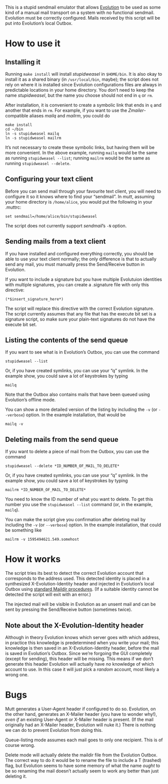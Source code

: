 This is a stupid sendmail emulator that allows [Evolution](https://wiki.gnome.org/Apps/Evolution)
to be used as some kind of a manual mail transport on a system with no functional sendmail.
Evolution must be correctly configured.
Mails received by this script will be put into Evolution’s local Outbox.

How to use it
=============

Installing it
-------

Running `make install` will install _stupidweasel_ in `$HOME/bin`.
It is also okay to install it as a shared binary (in `/usr/local/bin`, maybe);
the script does not rely on where it is installed since Evolution configurations files
are always in predictable locations in your home directory.
You don’t need to keep the name _stupidweasel_,
but the name you choose should not end in `q` or `rm`.

After installation, it is convenient to create a symbolic link that ends in `q`
and another that ends in `rm`.
For example, if you want to use the _Zmailer_-compatible aliases _mailq_ and _mailrm_,
you could do

    make install
    cd ~/bin
    ln -s stupidweasel mailq
    ln -s stupidweasel mailrm

It’s not necessary to create these symbolic links, but having them will be more convenient.
In the above example, running `mailq` would be the same as running `stupidweasel --list`;
running `mailrm` would be the same as running `stupidweasel --delete`.


Configuring your text client
----------------------------

Before you can send mail through your favourite text client,
you will need to configure it so it knows where to find your “sendmail”.
In _mutt_, assuming your home directory is `/home/alice`, you would put the following in your .muttrc:

    set sendmail=/home/alice/bin/stupidweasel

The script does not currently support _sendmail_’s `-N` option.


Sending mails from a text client
-------

If you have installed and configured everything correctly, you should be able to use your text client normally;
the only difference is that to actually send any mail,
you must manually press the Send/Receive button in Evolution.

If you want to include a signature but you have multiple Evolutuion identities with multiple signatures,
you can create a .signature file with only this directive:

    (*$insert_signature_here*)

The script will replace this directive with the correct Evolution signature.
The script currently assumes that any file that has the execute bit set is a signature script,
so make sure your plain-text signatures do not have the execute bit set.


Listing the contents of the send queue
-------------------

If you want to see what is in Evolution’s Outbox,
you can use the command

    stupidweasel --list

Or, if you have created symlinks, you can use your “q” symlink. In the example show, you could save a lot of keystrokes by typing

    mailq

Note that the Outbox also contains mails that have been queued using Evolution’s offline mode.

You can show a more detailed version of the listing by including the `-v` (or `--verbose`) option.
In the example installation, that would be

    mailq -v


Deleting mails from the send queue
-------------------

If you want to delete a piece of mail from the Outbox,
you can use the command

    stupidweasel --delete *ID_NUMBER_OF_MAIL_TO_DELETE*

Or, if you have created symlinks, you can use your “q” symlink. In the example show, you could save a lot of keystrokes by typing

    mailrm *ID_NUMBER_OF_MAIL_TO_DELETE*

You need to know the ID number of what you want to delete.
To get this number you use the `stupidweasel --list` command (or, in the example, `mailq`).

You can make the script give you confirmation after deleting mail by including the `-v` (or `--verbose`) option.
In the example installation, that could be something like

    mailrm -v 1595494621.549.somehost


How it works
============

The script tries its best to detect the correct Evolution account that corresponds to the address used.
This detected identity is placed in a synthesized X-Evolution-Identity header and injected in Evolution’s local Outbox
using [standard Maildir procedures](https://cr.yp.to/proto/maildir.html).
(If a suitable identity cannot be detected the script will exit with an error.)

The injected mail will be visible in Evolution as an unsent mail and can be sent by pressing the Send/Receive button
(sometimes twice).

Note about the X-Evolution-Identity header
----
Although in theory Evolution knows which server goes with which address,
in practice this knowledge is predetermined when you write your mail;
this knowledge is then
saved in an X-Evolution-Identity header,
before the mail is saved in Evolution’s Outbox.
Since we’re forgoing the GUI completely (except for sending),
this header will be missing.
This means
if we don’t generate this header Evolution will actually have *no* knowledge of which account to use.
In this case it will just pick a *random* account,
most likely a wrong one.


Bugs
====

Mutt generates a User-Agent header if configured to do so.
Evolution, on the other hand, generates an X-Mailer header (you have to wonder why!),
*even if* an existing User-Agent or X-Mailer header is present.
(If the mail originally had an X-Mailer header, Evolution will nuke it.)
There is nothing we can do to prevent Evolution from doing this.

Queue-listing mode assumes each mail goes to only one recipient.
This is of course wrong.

Delete mode will actually delete the maildir file from the Evolution Outbox.
The correct way to do it would be to rename the file to include a T (trashed) flag,
but Evolution seems to have some memory of what the name *ought* to be
so renaming the mail doesn’t actually seem to work any better than just deleting it.
